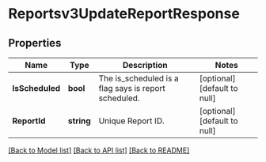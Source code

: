 # Reportsv3UpdateReportResponse

## Properties
Name | Type | Description | Notes
------------ | ------------- | ------------- | -------------
**IsScheduled** | **bool** | The is_scheduled is a flag says is report scheduled. | [optional] [default to null]
**ReportId** | **string** | Unique Report ID. | [optional] [default to null]

[[Back to Model list]](../README.md#documentation-for-models) [[Back to API list]](../README.md#documentation-for-api-endpoints) [[Back to README]](../README.md)

